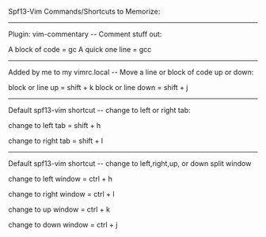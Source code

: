 Spf13-Vim Commands/Shortcuts to Memorize:

--------------------------------------------
Plugin: vim-commentary -- Comment stuff out:

A block of code = gc
A quick one line = gcc

-------------------------------------------------------------------------
Added by me to my vimrc.local -- Move a line or block of code up or down:

block or line up = shift + k
block or line down = shift + j

----------------------------------------------------------
Default spf13-vim shortcut -- change to left or right tab:

change to left tab = shift + h

change to right tab = shift + l

----------------------------------------------------------------------------
Default spf13-vim shortcut -- change to left,right,up, or down split window

change to left window = ctrl + h

change to right window = ctrl + l

change to up window = ctrl + k

change to down window = ctrl + j


